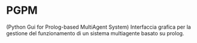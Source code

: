# PGPM
(Python Gui for Prolog-based MultiAgent System)
Interfaccia grafica per la gestione del funzionamento di un sistema multiagente basato su prolog.
